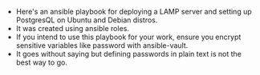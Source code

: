 - Here's an ansible playbook for deploying a LAMP server and setting up PostgresQL on Ubuntu and Debian distros.
- It was created using ansible roles.
- If you intend to use this playbook for your work, ensure you encrypt sensitive variables like password with ansible-vault.
- It goes without saying but defining passwords in plain text is not the best way to go.

